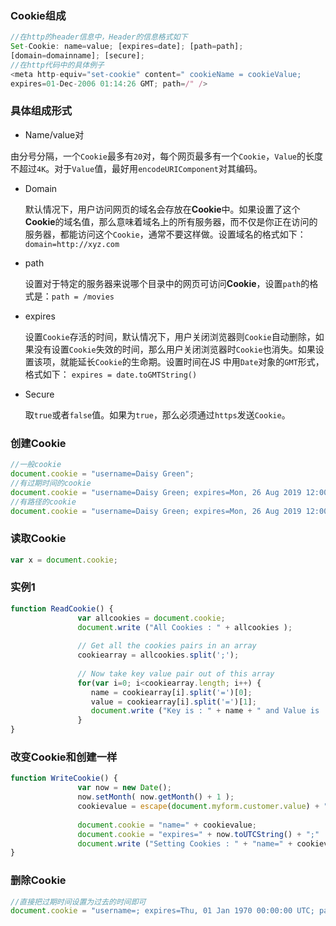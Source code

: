 ### Cookie组成

```js
//在http的header信息中，Header的信息格式如下
Set-Cookie: name=value; [expires=date]; [path=path];
[domain=domainname]; [secure];
//在http代码中的具体例子
<meta http-equiv="set-cookie" content=" cookieName = cookieValue;
expires=01-Dec-2006 01:14:26 GMT; path=/" />
```

### 具体组成形式

-  Name/value对

  由分号分隔，一个`Cookie`最多有`20`对，每个网页最多有一个`Cookie`，`Value`的长度不超过`4K`。对于`Value`值，最好用`encodeURIComponent`对其编码。  

- Domain

  默认情况下，用户访问网页的域名会存放在**Cookie**中。如果设置了这个**Cookie**的域名值，那么意味着域名上的所有服务器，而不仅是你正在访问的服务器，都能访问这个`Cookie`，通常不要这样做。设置域名的格式如下：`domain=http://xyz.com`

- path 

  设置对于特定的服务器来说哪个目录中的网页可访问**Cookie**，设置`path`的格式是：`path = /movies`

- expires

  设置`Cookie`存活的时间，默认情况下，用户关闭浏览器则`Cookie`自动删除，如果没有设置`Cookie`失效的时间，那么用户关闭浏览器时`Cookie`也消失。如果设置该项，就能延长`Cookie`的生命期。设置时间在JS 中用`Date`对象的`GMT`形式，格式如下：  `expires = date.toGMTString()`

- Secure

  取`true`或者`false`值。如果为`true`，那么必须通过`https`发送`Cookie`。

### 创建Cookie

```js
//一般cookie
document.cookie = "username=Daisy Green";
//有过期时间的cookie
document.cookie = "username=Daisy Green; expires=Mon, 26 Aug 2019 12:00:00 UTC";
//有路径的cookie
document.cookie = "username=Daisy Green; expires=Mon, 26 Aug 2019 12:00:00 UTC"; path=/";

```

### 读取Cookie

```js
var x = document.cookie;
```

### 实例1

```js
function ReadCookie() {
               var allcookies = document.cookie;
               document.write ("All Cookies : " + allcookies );
                
               // Get all the cookies pairs in an array
               cookiearray = allcookies.split(';');
                
               // Now take key value pair out of this array
               for(var i=0; i<cookiearray.length; i++) {
                  name = cookiearray[i].split('=')[0];
                  value = cookiearray[i].split('=')[1];
                  document.write ("Key is : " + name + " and Value is : " + value);
               }
}
```

### 改变Cookie和创建一样

```js
function WriteCookie() {
               var now = new Date();
               now.setMonth( now.getMonth() + 1 );
               cookievalue = escape(document.myform.customer.value) + ";"
                
               document.cookie = "name=" + cookievalue;
               document.cookie = "expires=" + now.toUTCString() + ";"
               document.write ("Setting Cookies : " + "name=" + cookievalue );
}
```

### 删除Cookie

```js
//直接把过期时间设置为过去的时间即可
document.cookie = "username=; expires=Thu, 01 Jan 1970 00:00:00 UTC; path=/;";
```


